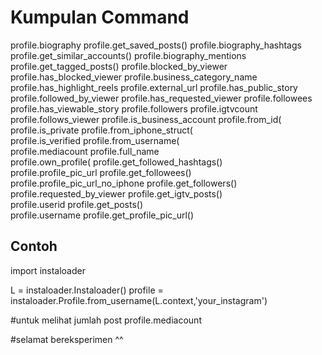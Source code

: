 # Kumpulan Command

profile.biography
profile.get_saved_posts()
profile.biography_hashtags
profile.get_similar_accounts()
profile.biography_mentions
profile.get_tagged_posts()
profile.blocked_by_viewer
profile.has_blocked_viewer
profile.business_category_name
profile.has_highlight_reels
profile.external_url
profile.has_public_story
profile.followed_by_viewer
profile.has_requested_viewer
profile.followees
profile.has_viewable_story
profile.followers
profile.igtvcount
profile.follows_viewer
profile.is_business_account
profile.from_id(
profile.is_private
profile.from_iphone_struct(       
profile.is_verified
profile.from_username(             
profile.mediacount
profile.full_name                  
profile.own_profile(
profile.get_followed_hashtags()    
profile.profile_pic_url
profile.get_followees()            
profile.profile_pic_url_no_iphone
profile.get_followers()            
profile.requested_by_viewer
profile.get_igtv_posts()           
profile.userid
profile.get_posts()                
profile.username
profile.get_profile_pic_url()

## Contoh

import instaloader

L = instaloader.Instaloader()
profile = instaloader.Profile.from_username(L.context,'your_instagram')

#untuk melihat jumlah post
profile.mediacount

#selamat bereksperimen ^^
